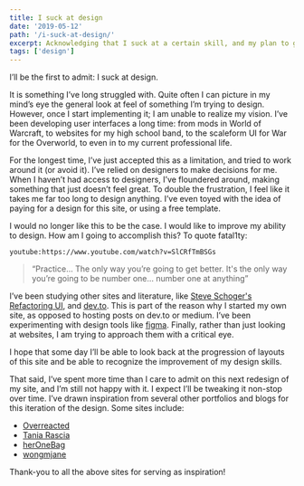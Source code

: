 ```yaml
---
title: I suck at design
date: '2019-05-12'
path: '/i-suck-at-design/'
excerpt: Acknowledging that I suck at a certain skill, and my plan to get better.
tags: ['design']
---
```


I’ll be the first to admit: I suck at design.

It is something I’ve long struggled with. Quite often I can picture in my mind’s eye the general look at feel of something I’m trying to design. However, once I start implementing it; I am unable to realize my vision. I’ve been developing user interfaces a long time: from mods in World of Warcraft, to websites for my high school band, to the scaleform UI for War for the Overworld, to even in to my current professional life.

For the longest time, I’ve just accepted this as a limitation, and tried to work around it (or avoid it). I’ve relied on designers to make decisions for me. When I haven’t had access to designers, I’ve floundered around, making something that just doesn’t feel great. To double the frustration, I feel like it takes me far too long to design anything. I’ve even toyed with the idea of paying for a design for this site, or using a free template.

I would no longer like this to be the case. I would like to improve my ability to design. How am I going to accomplish this? To quote fatal1ty:

`youtube:https://www.youtube.com/watch?v=SlCRfTmBSGs`

> “Practice... The only way you’re going to get better. It's the only way you’re going to be number one... number one at anything”

I’ve been studying other sites and literature, like [Steve Schoger's Refactoring UI](https://refactoringui.com/), and [dev.to](https://dev.to). This is part of the reason why I started my own site, as opposed to hosting posts on dev.to or medium. I’ve been experimenting with design tools like [figma](https://www.figma.com). Finally, rather than just looking at websites, I am trying to approach them with a critical eye.

I hope that some day I’ll be able to look back at the progression of layouts of this site and be able to recognize the improvement of my design skills.

That said, I’ve spent more time than I care to admit on this next redesign of my site, and I’m still not happy with it. I expect I’ll be tweaking it non-stop over time. I’ve drawn inspiration from several other portfolios and blogs for this iteration of the design. Some sites include:

- [Overreacted](https://overreacted.io)
- [Tania Rascia](https://taniarascia.com)
- [herOneBag](https://heronebag.com/)
- [wongmjane](https://wongmjane.com)

Thank-you to all the above sites for serving as inspiration!
